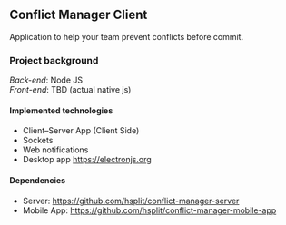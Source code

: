 ## Conflict Manager Client
Application to help your team prevent conflicts before commit.

### Project background
*Back-end*: Node JS<br>
*Front-end*: TBD (actual native js)

#### Implemented technologies
- Client–Server App (Client Side)
- Sockets
- Web notifications
- Desktop app https://electronjs.org

#### Dependencies
- Server: https://github.com/hsplit/conflict-manager-server
- Mobile App: https://github.com/hsplit/conflict-manager-mobile-app
